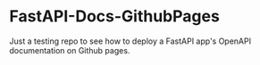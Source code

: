 # FastAPI-Docs-GithubPages

Just a testing repo to see how to deploy a FastAPI app's OpenAPI documentation on Github pages. 
